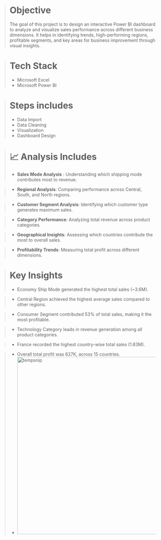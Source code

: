 > # Objective
> The goal of this project is to design an interactive Power BI dashboard to analyze and visualize sales performance across different business dimensions.
It helps in identifying trends, high-performing regions, profitable segments, and key areas for business improvement through visual insights.

> # Tech Stack
>  - Microsoft Excel
>  - Microsoft Power BI

> # Steps includes
> - Data Import
>-  Data Cleaning
>-  Visualization
>-  Dashboard Design

> # 📈 Analysis Includes
>  - **Sales Mode Analysis** : Understanding which shipping mode contributes most to revenue.

>- **Regional Analysis**: Comparing performance across Central, South, and North regions.

>- **Customer Segment Analysis**: Identifying which customer type generates maximum sales.

>- **Category Performance**: Analyzing total revenue across product categories.


>- **Geographical Insights**: Assessing which countries contribute the most to overall sales.

>- **Profitability Trends**: Measuring total profit across different dimensions.

> # Key Insights
>- Economy Ship Mode generated the highest total sales (~3.6M).

>- Central Region achieved the highest average sales compared to other regions.

>- Consumer Segment contributed 53% of total sales, making it the most profitable.

>- Technology Category leads in revenue generation among all product categories.

>- France recorded the highest country-wise total sales (1.83M).

>- Overall total profit was 627K, across 15 countries.
>- <img width="923" height="564" alt="tempsnip" src="https://github.com/user-attachments/assets/3ed01f47-20a6-4062-9240-74f0f13a86c2" />


